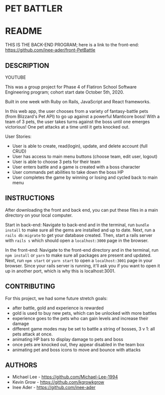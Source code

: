 # PET BATTLER

# README

THIS IS THE BACK-END PROGRAM; here is a link to the front-end: https://github.com/inee-ader/front-PetBattle

## DESCRIPTION 
YOUTUBE

This was a group project for Phase 4 of Flatiron School Software Engineering program; cohort start date October 5th, 2020. 

Built in one week with Ruby on Rails, JavaScript and React frameworks. 

In this web app, the user chooses from a variety of fantasy-battle pets (from Blizzard's Pet API) to go up against a powerful Manticore boss! With a team of 3 pets, the user takes turns against the boss until one emerges victorious! One pet attacks at a time until it gets knocked out. 

User Stories: 
- User is able to create, read(login), update, and delete account (full CRUD)
- User has access to main menu buttons (choose team, edit user, logout)
- User is able to choose 3 pets for their team
- User enters battle and a game is created with a boss character
- User commands pet abilities to take down the boss HP
- User completes the game by winning or losing and cycled back to main menu

## INSTRUCTIONS

After downloading the front and back end, you can put these files in a main directory on your local computer. 

Start in back-end: 
Navigate to back-end and in the terminal, run `bundle install` to make sure all the gems are installed and up to date. 
Next, run a `rails db:migrate` to get your database created. 
Then, start a rails server with `rails s` which should open a `localhost:3000` page in the browser. 

In the front-end: 
Navigate to the front-end directory and in the terminal, run `npm install` or `yarn` to make sure all packages are present and updated. 
Next, run `npm start` or `yarn start` to open a `localhost:3001` page in your browser. Since your rails server is running, it'll ask you if you want to open it up in another port, which is why this is localhost:3001. 

## CONTRIBUTING

For this project, we had some future stretch goals: 
- after battle, gold and experience is rewarded
- gold is used to buy new pets, which can be unlocked with more battles
- experience goes to the pets who can gain levels and increase their damage 
- different game modes may be set to battle a string of bosses, 3 v 1: all pets attack at once. 
- animating HP bars to display damage to pets and boss
- once pets are knocked out, they appear disabled in the team box
- animating pet and boss icons to move and bounce with attacks

## AUTHORS
- Michael Lee - https://github.com/Michael-Lee-1994
- Kevin Grow - https://github.com/kgrowkgrow
- Inee Ader - https://github.com/inee-ader